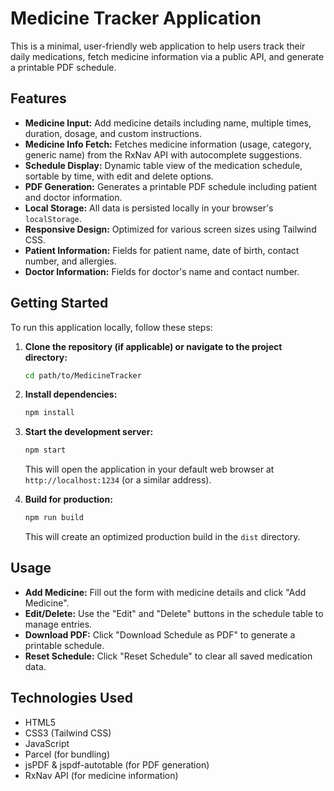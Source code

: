 # Medicine Tracker Application

This is a minimal, user-friendly web application to help users track their daily medications, fetch medicine information via a public API, and generate a printable PDF schedule.

## Features

- **Medicine Input:** Add medicine details including name, multiple times, duration, dosage, and custom instructions.
- **Medicine Info Fetch:** Fetches medicine information (usage, category, generic name) from the RxNav API with autocomplete suggestions.
- **Schedule Display:** Dynamic table view of the medication schedule, sortable by time, with edit and delete options.
- **PDF Generation:** Generates a printable PDF schedule including patient and doctor information.
- **Local Storage:** All data is persisted locally in your browser's `localStorage`.
- **Responsive Design:** Optimized for various screen sizes using Tailwind CSS.
- **Patient Information:** Fields for patient name, date of birth, contact number, and allergies.
- **Doctor Information:** Fields for doctor's name and contact number.

## Getting Started

To run this application locally, follow these steps:

1.  **Clone the repository (if applicable) or navigate to the project directory:**

    ```bash
    cd path/to/MedicineTracker
    ```

2.  **Install dependencies:**

    ```bash
    npm install
    ```

3.  **Start the development server:**

    ```bash
    npm start
    ```

    This will open the application in your default web browser at `http://localhost:1234` (or a similar address).

4.  **Build for production:**

    ```bash
    npm run build
    ```

    This will create an optimized production build in the `dist` directory.

## Usage

- **Add Medicine:** Fill out the form with medicine details and click "Add Medicine".
- **Edit/Delete:** Use the "Edit" and "Delete" buttons in the schedule table to manage entries.
- **Download PDF:** Click "Download Schedule as PDF" to generate a printable schedule.
- **Reset Schedule:** Click "Reset Schedule" to clear all saved medication data.

## Technologies Used

- HTML5
- CSS3 (Tailwind CSS)
- JavaScript
- Parcel (for bundling)
- jsPDF & jspdf-autotable (for PDF generation)
- RxNav API (for medicine information)
